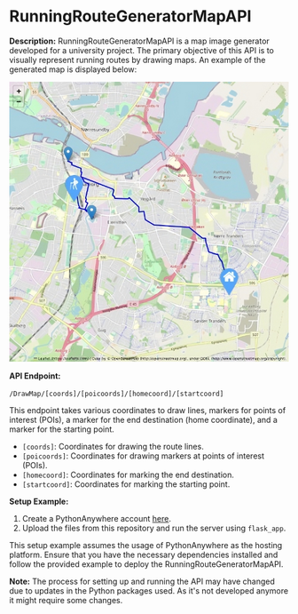 # RunningRouteGeneratorMapAPI

**Description:**
RunningRouteGeneratorMapAPI is a map image generator developed for a university project. The primary objective of this API is to visually represent running routes by drawing maps. An example of the generated map is displayed below:

![Drawn Map](https://github.com/eske4/RunningRouteGeneratorMapAPI/blob/main/Images/DrawMap.png)

**API Endpoint:**

`/DrawMap/[coords]/[poicoords]/[homecoord]/[startcoord]`

This endpoint takes various coordinates to draw lines, markers for points of interest (POIs), a marker for the end destination (home coordinate), and a marker for the starting point.

- `[coords]`: Coordinates for drawing the route lines.
- `[poicoords]`: Coordinates for drawing markers at points of interest (POIs).
- `[homecoord]`: Coordinates for marking the end destination.
- `[startcoord]`: Coordinates for marking the starting point.

**Setup Example:**

1. Create a PythonAnywhere account [here](https://www.pythonanywhere.com).
2. Upload the files from this repository and run the server using `flask_app`.

This setup example assumes the usage of PythonAnywhere as the hosting platform. Ensure that you have the necessary dependencies installed and follow the provided example to deploy the RunningRouteGeneratorMapAPI.

**Note:** The process for setting up and running the API may have changed due to updates in the Python packages used. As it's not developed anymore it might require some changes.
